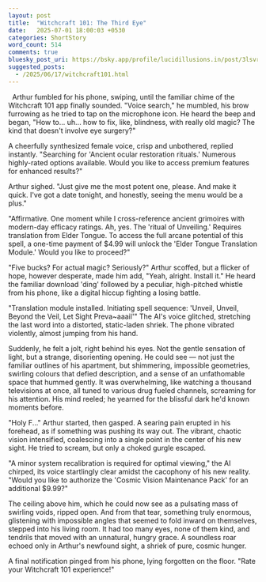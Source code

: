 ```yaml
---
layout: post
title:  "Witchcraft 101: The Third Eye"
date:   2025-07-01 18:00:03 +0530
categories: ShortStory
word_count: 514
comments: true
bluesky_post_uri: https://bsky.app/profile/lucidillusions.in/post/3lsvrxv4whk24
suggested_posts:
  - /2025/06/17/witchcraft101.html
---
```


&nbsp; Arthur fumbled for his phone, swiping, until the familiar chime of the Witchcraft 101 app finally sounded. "Voice search," he mumbled, his brow furrowing as he tried to tap on the  microphone icon. He heard the beep and began, "How to... uh... how to fix, like, blindness, with really old magic? The kind that doesn't involve eye surgery?"

A cheerfully synthesized female voice, crisp and unbothered, replied instantly. "Searching for 'Ancient ocular restoration rituals.' Numerous highly-rated options available. Would you like to access premium features for enhanced results?"

Arthur sighed. "Just give me the most potent one, please. And make it quick. I've got a date tonight, and honestly, seeing the menu would be a plus."

"Affirmative. One moment while I cross-reference ancient grimoires with modern-day efficacy ratings. Ah, yes. The 'ritual of Unveiling.' Requires translation from Elder Tongue. To access the full arcane potential of this spell, a one-time payment of $4.99 will unlock the 'Elder Tongue Translation Module.' Would you like to proceed?"

"Five bucks? For actual magic? Seriously?" Arthur scoffed, but a flicker of hope, however desperate, made him add, "Yeah, alright. Install it." He heard the familiar download 'ding' followed by a peculiar, high-pitched whistle from his phone, like a digital hiccup fighting a losing battle.

"Translation module installed. Initiating spell sequence: 'Unveil, Unveil, Beyond the Veil, Let Sight Preva~aaail'" The AI's voice glitched, stretching the last word into a distorted, static-laden shriek. The phone vibrated violently, almost jumping from his hand.

Suddenly, he felt a jolt, right behind his eyes. Not the gentle sensation of light, but a strange, disorienting opening. He could see — not just the familiar outlines of his apartment, but shimmering, impossible geometries, swirling colours that defied description, and a sense of an unfathomable space that hummed gently. It was overwhelming, like watching a thousand televisions at once, all tuned to various drug fueled channels, screaming for his attention. His mind reeled; he yearned for the blissful dark he'd known moments before.

"Holy F..." Arthur started, then gasped. A searing pain erupted in his forehead, as if something was pushing its way out. The vibrant, chaotic vision intensified, coalescing into a single point in the center of his new sight. He tried to scream, but only a choked gurgle escaped.

"A minor system recalibration is required for optimal viewing," the AI chirped, its voice startlingly clear amidst the cacophony of his new reality. "Would you like to authorize the 'Cosmic Vision Maintenance Pack' for an additional $9.99?"

The ceiling above him, which he could now see as a pulsating mass of swirling voids, ripped open. And from that tear, something truly enormous, glistening with impossible angles that seemed to fold inward on themselves, stepped into his living room. It had too many eyes, none of them kind, and tendrils that moved with an unnatural, hungry grace. A soundless roar echoed only in Arthur's newfound sight, a shriek of pure, cosmic hunger.

A final notification pinged from his phone, lying forgotten on the floor. "Rate your Witchcraft 101 experience!"
